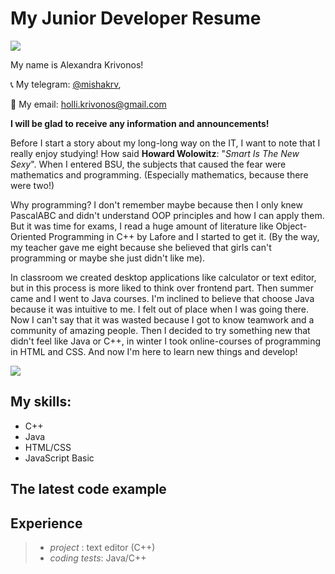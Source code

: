 # My Junior Developer Resume
![](https://github.com/AlexandraKrivonos/assets-for-cv/bl..)

My name is Alexandra Krivonos!

📞 My telegram: [@mishakrv](https://t.me/mishakrv),

📩 My email: holli.krivonos@gmail.com

**I will be glad to receive any information and announcements!**

Before I start a story about my long-long way on the IT, I want to note that I really enjoy studying! How said **Howard Wolowitz**: "*Smart Is The New Sexy*". When I entered BSU, the subjects that caused the fear were mathematics and programming. (Especially mathematics, because there were two!)

Why programming? I don't remember maybe because then I only knew PascalABC and didn't understand OOP principles and how I can apply them. But it was time for exams, I read a huge amount of literature like Object-Oriented Programming in C++ by Lafore and I started to get it. (By the way, my teacher gave me eight because she believed that girls can't programming or maybe she just didn't like me).

In classroom we created desktop applications like calculator or text editor, but in this process is more liked to think over frontend part. Then summer came and I went to Java courses. I'm inclined to believe that choose Java because it was intuitive to me. I felt out of place when I was going there. Now I can't say that it was wasted because I got to know teamwork and a community of amazing people. Then I decided to try something new that didn't feel like Java or C++, in winter I took online-courses of programming in HTML and CSS. And now I'm here to learn new things and develop!

![](https://github.com/AlexandraKrivonos/assets-for-cv/bl..)

## My skills:
- C++
- Java
- HTML/CSS
- JavaScript Basic

## The latest code example

## Experience
> - *project* : text editor (C++)
> - *coding tests*: Java/C++
